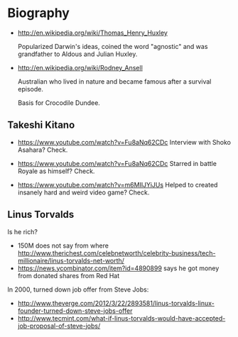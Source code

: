 # Biography

-   <http://en.wikipedia.org/wiki/Thomas_Henry_Huxley>

    Popularized Darwin's ideas, coined the word "agnostic" and was grandfather to Aldous and Julian Huxley.

-   <http://en.wikipedia.org/wiki/Rodney_Ansell>

    Australian who lived in nature and became famous after a survival episode.

    Basis for Crocodile Dundee.

## Takeshi Kitano

- <https://www.youtube.com/watch?v=Fu8aNq62CDc> Interview with Shoko Asahara? Check.

- <https://www.youtube.com/watch?v=Fu8aNq62CDc> Starred in battle Royale as himself? Check.

- <https://www.youtube.com/watch?v=m6MIlJYiJUs> Helped to created insanely hard and weird video game? Check.

## Linus Torvalds

Is he rich?

- 150M does not say from where http://www.therichest.com/celebnetworth/celebrity-business/tech-millionaire/linus-torvalds-net-worth/
- https://news.ycombinator.com/item?id=4890899 says he got money from donated shares from Red Hat

In 2000, turned down job offer from Steve Jobs:

- <http://www.theverge.com/2012/3/22/2893581/linus-torvalds-linux-founder-turned-down-steve-jobs-offer>
- <http://www.tecmint.com/what-if-linus-torvalds-would-have-accepted-job-proposal-of-steve-jobs/>
